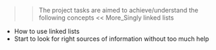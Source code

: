 >> The project tasks are aimed to achieve/understand the following concepts <<
More_Singly linked lists
- How to use linked lists
- Start to look for right sources of information without too much help
